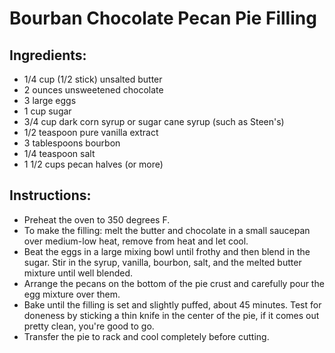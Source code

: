 # Bourban Chocolate Pecan Pie Filling

## Ingredients:

  * 1/4 cup (1/2 stick) unsalted butter
  * 2 ounces unsweetened chocolate
  * 3 large eggs
  * 1 cup sugar
  * 3/4 cup dark corn syrup or sugar cane syrup (such as Steen's)
  * 1/2 teaspoon pure vanilla extract
  * 3 tablespoons bourbon
  * 1/4 teaspoon salt
  * 1 1/2 cups pecan halves (or more)

## Instructions:

   * Preheat the oven to 350 degrees F.
   * To make the filling: melt the butter and chocolate in a small saucepan over medium-low heat, remove from heat and let cool.
   * Beat the eggs in a large mixing bowl until frothy and then blend in the sugar. Stir in the syrup, vanilla, bourbon, salt, and the melted butter mixture until well blended.
   * Arrange the pecans on the bottom of the pie crust and carefully pour the egg mixture over them. 
   * Bake until the filling is set and slightly puffed, about 45 minutes. Test for doneness by sticking a thin knife in the center of the pie, if it comes out pretty clean, you're good to go.
   * Transfer the pie to rack and cool completely before cutting.
